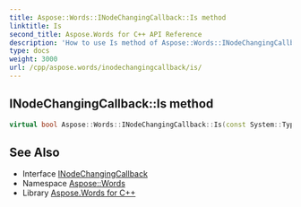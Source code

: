 ```yaml
---
title: Aspose::Words::INodeChangingCallback::Is method
linktitle: Is
second_title: Aspose.Words for C++ API Reference
description: 'How to use Is method of Aspose::Words::INodeChangingCallback class in C++.'
type: docs
weight: 3000
url: /cpp/aspose.words/inodechangingcallback/is/
---
```

## INodeChangingCallback::Is method




```cpp
virtual bool Aspose::Words::INodeChangingCallback::Is(const System::TypeInfo &target) const override
```

## See Also

* Interface [INodeChangingCallback](../)
* Namespace [Aspose::Words](../../)
* Library [Aspose.Words for C++](../../../)
